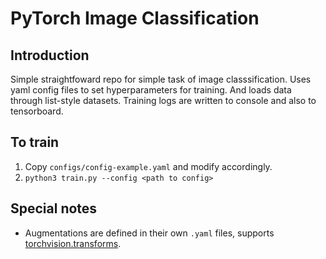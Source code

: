 # PyTorch Image Classification

## Introduction

Simple straightfoward repo for simple task of image classsification. Uses yaml config files to set hyperparameters for training. And loads data through list-style datasets. Training logs are written to console and also to tensorboard. 

## To train

1. Copy `configs/config-example.yaml` and modify accordingly.
2. `python3 train.py --config <path to config>` 

## Special notes

- Augmentations are defined in their own `.yaml` files, supports [torchvision.transforms](https://pytorch.org/docs/stable/torchvision/transforms.html).
